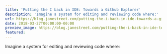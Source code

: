 ```yaml
---
title: 'Putting the I back in IDE: Towards a Github Explorer'
description: 'Imagine a system for editing and reviewing code where:'
url: https://blog.janestreet.com/putting-the-i-back-in-ide-towards-a-github-explorer/
date: 2018-03-27T00:00:00-00:00
preview_image: https://blog.janestreet.com/putting-the-i-back-in-ide-towards-a-github-explorer/postimage.jpg
featured:
---
```


<p>Imagine a system for editing and reviewing code where:</p>


